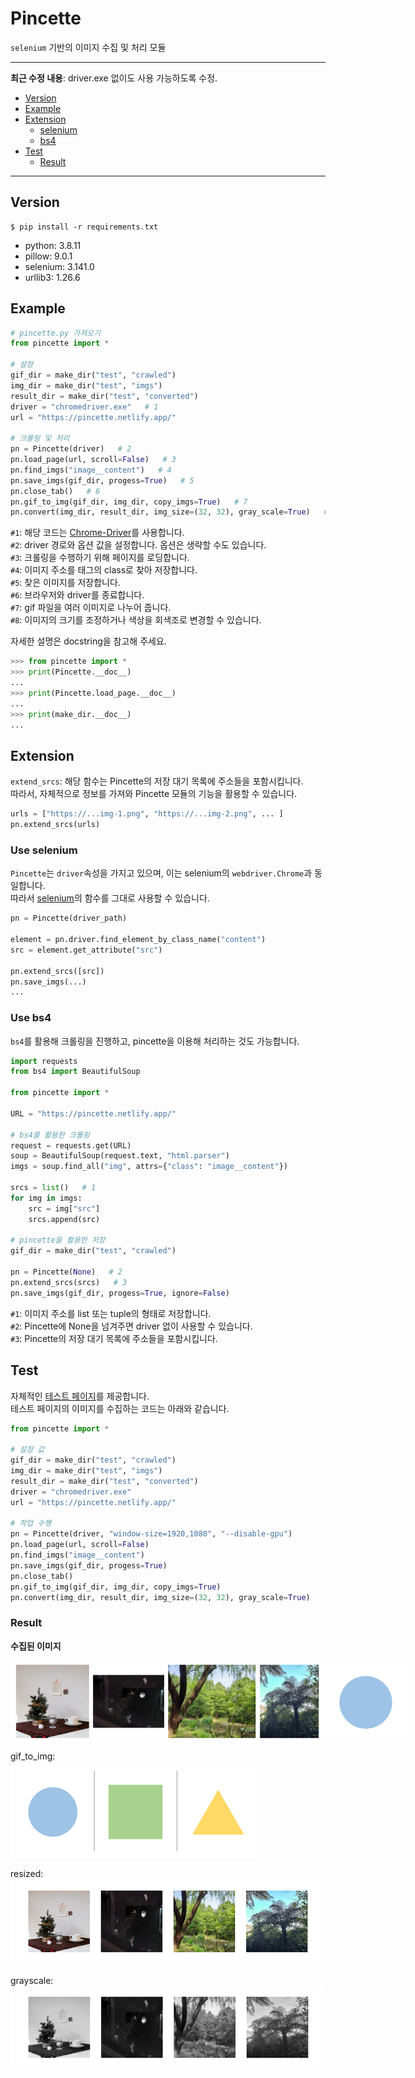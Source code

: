 # Pincette

`selenium` 기반의 이미지 수집 및 처리 모듈  

---

__최근 수정 내용__: driver.exe 없이도 사용 가능하도록 수정.  

- [Version](#version)  
- [Example](#example)  
- [Extension](#extension)  
    - [selenium](#use-selenium)  
    - [bs4](#use-bs4)  
- [Test](#test)
    - [Result](#result)

---

## Version

```Shell
$ pip install -r requirements.txt
```

- python: 3.8.11  
- pillow: 9.0.1  
- selenium: 3.141.0  
- urllib3: 1.26.6  

## Example

```python
# pincette.py 가져오기
from pincette import *

# 설정
gif_dir = make_dir("test", "crawled")
img_dir = make_dir("test", "imgs")
result_dir = make_dir("test", "converted")
driver = "chromedriver.exe"   # 1
url = "https://pincette.netlify.app/"

# 크롤링 및 처리
pn = Pincette(driver)   # 2
pn.load_page(url, scroll=False)   # 3
pn.find_imgs("image__content")   # 4
pn.save_imgs(gif_dir, progess=True)   # 5
pn.close_tab()   # 6
pn.gif_to_img(gif_dir, img_dir, copy_imgs=True)   # 7
pn.convert(img_dir, result_dir, img_size=(32, 32), gray_scale=True)   # 8
```
`#1`: 해당 코드는 <a href="https://chromedriver.chromium.org/downloads" target="_blank">Chrome-Driver</a>를 사용합니다.  
`#2`: driver 경로와 옵션 값을 설정합니다. 옵션은 생략할 수도 있습니다.  
`#3`: 크롤링을 수행하기 위해 페이지를 로딩합니다.  
`#4`: 이미지 주소를 태그의 class로 찾아 저장합니다.    
`#5`: 찾은 이미지를 저장합니다.  
`#6`: 브라우저와 driver를 종료합니다.  
`#7`: gif 파일을 여러 이미지로 나누어 줍니다.  
`#8`: 이미지의 크기를 조정하거나 색상을 회색조로 변경할 수 있습니다.  


자세한 설명은 docstring을 참고해 주세요.  
```python
>>> from pincette import *
>>> print(Pincette.__doc__)
...
>>> print(Pincette.load_page.__doc__)
...
>>> print(make_dir.__doc__)
...
```

## Extension

`extend_srcs`: 해당 함수는 Pincette의 저장 대기 목록에 주소들을 포함시킵니다.  
따라서, 자체적으로 정보를 가져와 Pincette 모듈의 기능을 활용할 수 있습니다.  
```python
urls = ["https://...img-1.png", "https://...img-2.png", ... ]
pn.extend_srcs(urls)
```

### Use selenium

`Pincette`는 `driver`속성을 가지고 있으며, 이는 selenium의 `webdriver.Chrome`과 동일합니다.  
따라서 <a href="https://www.selenium.dev/documentation/webdriver/elements/finders/" target="_blank">selenium</a>의 함수를 그대로 사용할 수 있습니다.  
```python
pn = Pincette(driver_path)

element = pn.driver.find_element_by_class_name("content")
src = element.get_attribute("src")

pn.extend_srcs([src])
pn.save_imgs(...)
...
```

### Use bs4

`bs4`를 활용해 크롤링을 진행하고, pincette을 이용해 처리하는 것도 가능합니다.  
```python
import requests
from bs4 import BeautifulSoup

from pincette import *

URL = "https://pincette.netlify.app/"

# bs4를 활용한 크롤링
request = requests.get(URL)
soup = BeautifulSoup(request.text, "html.parser")
imgs = soup.find_all("img", attrs={"class": "image__content"})

srcs = list()   # 1
for img in imgs:
    src = img["src"]
    srcs.append(src)

# pincette을 활용한 저장
gif_dir = make_dir("test", "crawled")

pn = Pincette(None)   # 2
pn.extend_srcs(srcs)   # 3
pn.save_imgs(gif_dir, progess=True, ignore=False)
```
`#1`: 이미지 주소를 list 또는 tuple의 형태로 저장합니다.  
`#2`: Pincette에 None을 넘겨주면 driver 없이 사용할 수 있습니다.  
`#3`: Pincette의 저장 대기 목록에 주소들을 포함시킵니다.  

## Test

자체적인 [테스트 페이지](https://pincette.netlify.app/)를 제공합니다.  
테스트 페이지의 이미지를 수집하는 코드는 아래와 같습니다.  
```python
from pincette import *

# 설정 값
gif_dir = make_dir("test", "crawled")
img_dir = make_dir("test", "imgs")
result_dir = make_dir("test", "converted")
driver = "chromedriver.exe"
url = "https://pincette.netlify.app/"

# 작업 수행
pn = Pincette(driver, "window-size=1920,1080", "--disable-gpu")
pn.load_page(url, scroll=False)
pn.find_imgs("image__content")
pn.save_imgs(gif_dir, progess=True)
pn.close_tab()
pn.gif_to_img(gif_dir, img_dir, copy_imgs=True)
pn.convert(img_dir, result_dir, img_size=(32, 32), gray_scale=True)
```

### Result

**수집된 이미지**
<div style="display: flex; flex-direction: row;">
    <img src="./pages/assets/readme-1.png" alt="크롤링 샘플" height=130px;>
    <img src="./pages/assets/shape.gif" alt="크롤링 샘플 gif" height=130px;>
</div>

gif_to_img:  
<img src="./pages/assets/readme-4.png" alt="회색조 변환 결과">

resized:  
<img src="./pages/assets/readme-2.png" alt="크기 조정 결과">

grayscale:  
<img src="./pages/assets/readme-3.png" alt="회색조 변환 결과">